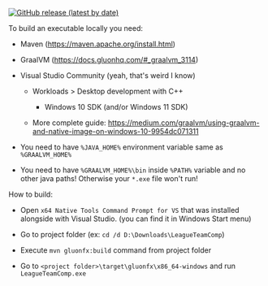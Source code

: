 [![GitHub release (latest by date)](https://img.shields.io/github/v/release/st4s1k/League-of-Legends-Team-Composition-Tool?label=Download)](https://github.com/st4s1k/League-of-Legends-Team-Composition-Tool/releases/latest)

To build an executable locally you need:

- Maven (https://maven.apache.org/install.html)

- GraalVM (https://docs.gluonhq.com/#_graalvm_3114)

- Visual Studio Community (yeah, that's weird I know)

  - Workloads > Desktop development with C++

    - Windows 10 SDK (and/or Windows 11 SDK)
  
  - More complete guide: https://medium.com/graalvm/using-graalvm-and-native-image-on-windows-10-9954dc071311

- You need to have `%JAVA_HOME%` environment variable same as `%GRAALVM_HOME%`

- You need to have `%GRAALVM_HOME%\bin` inside `%PATH%` variable and no other java paths! Otherwise your `*.exe` file won't run!

How to build:

- Open `x64 Native Tools Command Prompt for VS` that was installed alongside with Visual Studio. (you can find it in Windows Start menu)

- Go to project folder (ex: `cd /d D:\Downloads\LeagueTeamComp`)

- Execute `mvn gluonfx:build` command from project folder

- Go to `<project folder>\target\gluonfx\x86_64-windows` and run `LeagueTeamComp.exe`
